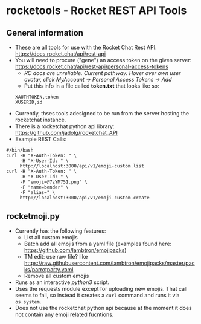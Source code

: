 # rocketools - Rocket REST API Tools

## General information

* These are all tools for use with the Rocket Chat Rest API: https://docs.rocket.chat/api/rest-api
* You will need to procure ("gene") an access token on the given server: https://docs.rocket.chat/api/rest-api/personal-access-tokens
  * _RC docs are unreliable. Current pathway: Hover over own user avatar, click MyAccount -> Personal Access Tokens -> Add_
  * Put this info in a file called **token.txt** that looks like so:
  ```
  XAUTHTOKEN,token
  XUSERID,id
  ```
* Currently, thses tools adesigned to be run from the server hosting the rocketchat instance.
* There is a rocketchat python api library: https://github.com/jadolg/rocketchat_API
* Example REST Calls:
```
#/bin/bash
curl -H "X-Auth-Token: " \
     -H "X-User-Id: " \
     http://localhost:3000/api/v1/emoji-custom.list
curl -H "X-Auth-Token: " \
     -H "X-User-Id: " \
     -F "emoji=@7zYM751.png" \
     -F "name=bender" \
     -F "alias=" \
     http://localhost:3000/api/v1/emoji-custom.create
```

## rocketmoji.py
* Currently has the following features:
  * List all custom emojis
  * Batch add all emojis from a yaml file (examples found here: https://github.com/lambtron/emojipacks)
  * TM edit: use raw file? like https://raw.githubusercontent.com/lambtron/emojipacks/master/packs/parrotparty.yaml
  * Remove all custom emojis
* Runs as an interactive *python3* script.
* Uses the requests module except for uploading new emojis. That call seems to fail, so instead it creates a `curl` command and runs it via `os.system`.
* Does not use the rocketchat python api because at the moment it does not contain any emoji related fucntions.
